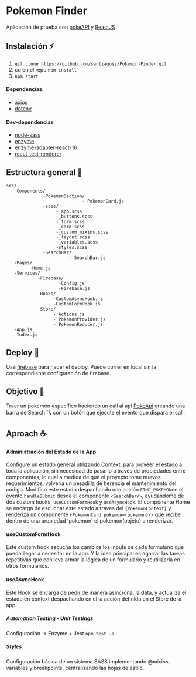 # Pokemon Finder

Aplicación de prueba con [pokeAPI](https://pokeapi.co/) y [ReactJS](https://reactjs.org/)

## Instalación ⚡

1.  ```git clone https://github.com/santiagosj/Pokemon-Finder.git ``` 
2.  cd en el repo ```npm install ```
3. ```npm start ```

#### Dependencias.

* [axios](https://www.npmjs.com/package/axios) 
* [dotenv](https://www.npmjs.com/package/dotenv)

#### Dev-dependencias
* [node-sass](https://www.npmjs.com/package/node-sass)
* [enzyme](https://www.npmjs.com/package/enzyme)
* [enzyme-adapter-react-16](https://www.npmjs.com/package/enzyme-adapter-react-16)
* [react-test-renderer](https://www.npmjs.com/package/react-test-renderer)
## Estructura general 🏡

```
src/
   -Components/ 
              -PokemonSection/ 
                             - PokemonCard.js 
              -scss/ 
                   -_app.scss
                   -_buttons.scss
                   -_form.scss
                   -_card.scss
                   -_custom_mixins.scss
                   -_layout.scss
                   -_variables.scss
                   -styles.scss
              -SearchBar/
                        - SearchBar.js
   -Pages/
         -Home.js
   -Services/ 
            -Firebase/
                    -Config.js
                    -Firebase.js
            -Hooks/
                  -CustomAsyncHook.js
                  -CustomFormHook.js  
            -Store/
                  - Actions.js
                  - PokemonProvider.js
                  - PokemonReducer.js
   -App.js
   -Index.js

```

## Deploy 🚀
Usé [firebase](https://firebase.google.com/?hl=es) para hacer el deploy. Puede correr en local sin la correspondiente configuración de firebase. 

## Objetivo 🎯
Traer un pokemón específico haciendo un call al api [PokeApi](https://pokeapi.co/)
creando una barra de Search 🔍 con un botón que ejecute el evento que dispara el call.

## Aproach ☕

#### Administración del Estado de la App
Configuré un estado general utilizando Context, para proveer el estado a toda la aplicación, sin necesidad de pasarlo a través de propiedades entre componentes, lo cual a medida de que el proyecto tome nuevos requerimientos, volvería un pesadilla de herencia el mantenimiento del código. Modifico este estado despachando una acción ```FIND_POKEMON```en el evento ```handleSubmit``` desde el componente ```<SearchBar/>```, ayudandome de dos custom hooks, ```useCustomFormHook``` y ```useAsyncHook```. El componente Home se encarga de escuchar este estado a traves del ```{PokemonContext}``` y renderiza un componente ```<PokemonCard pokemon={pokemon}/>``` que recibe dentro de una propiedad 'pokemon' el pokemon(objeto) a renderizar.

#### useCustomFormHook
Este custom hook escucha los cambios los inputs de cada formulario que pueda llegar a necesitar en la app. Y la idea principal es agarrar las tareas repetitivas que conlleva armar la lógica de un formulario y reutilizarla en otros formularios.

#### useAsyncHook
Este Hook se encarga de pedir de manera asíncrona, la data, y actualiza el estado en context despachando en el la acción definida en el Store de la app.

##### Automation Testing - Unit Testings
Configuración -> Enzyme + Jest  ```npm test -a``` 

##### Styles

Configuración básica de un sistema SASS implementando @mixins, variables y breakpoints, centralizando las hojas de estilo.